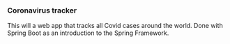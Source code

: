 ### Coronavirus tracker
<p>This will a web app that tracks all Covid cases around the world. Done with Spring Boot as an introduction to the Spring Framework.</p>